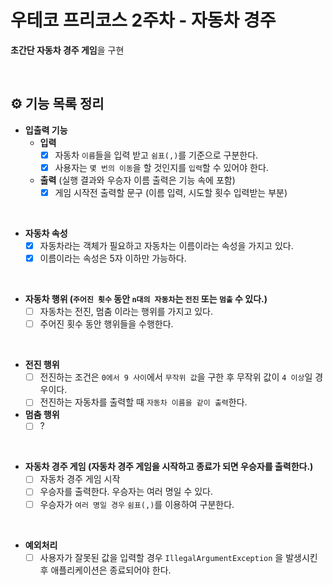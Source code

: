# 우테코 프리코스 2주차 - 자동차 경주

**초간단 자동차 경주 게임**을 구현

<br/>

## ⚙️ 기능 목록 정리

- **입출력 기능**
  - **입력**
    - [x] 자동차 `이름`들을 입력 받고 `쉼표(,)`를 기준으로 구분한다.
    - [x] 사용자는 `몇 번의 이동`을 할 것인지를 `입력`할 수 있어야 한다.
  - **출력** (실행 결과와 우승자 이름 출력은 기능 속에 포함)
    - [x] 게임 시작전 출력할 문구 (이름 입력, 시도할 횟수 입력받는 부분)

<br/>

- **자동차 속성**
  - [x] 자동차라는 객체가 필요하고 자동차는 이름이라는 속성을 가지고 있다.
  - [x] 이름이라는 속성은 5자 이하만 가능하다.

<br/>

- **자동차 행위 (`주어진 횟수` 동안 `n대의 자동차`는 `전진` 또는 `멈출` 수 있다.)**
  - [ ] 자동차는 전진, 멈춤 이라는 행위를 가지고 있다.
  - [ ] 주어진 횟수 동안 행위들을 수행한다.

<br/>

- **전진 행위**
  - [ ] 전진하는 조건은 `0에서 9 사이`에서 `무작위 값`을 구한 후 무작위 값이 `4 이상`일 경우이다.
  - [ ] 전진하는 자동차를 출력할 때 `자동차 이름을 같이 출력`한다.
- **멈춤 행위**
  - [ ] ?

<br/>

- **자동차 경주 게임 (자동차 경주 게임을 시작하고 종료가 되면 우승자를 출력한다.)**
  - [ ] 자동차 경주 게임 시작
  - [ ] 우승자를 출력한다. 우승자는 여러 명일 수 있다.
  - [ ] 우승자가 `여러 명일 경우` `쉼표(,)`를 이용하여 구분한다.

<br/>

- **예외처리**
  - [ ] 사용자가 잘못된 값을 입력할 경우 `IllegalArgumentException` 을 발생시킨 후 애플리케이션은 종료되어야 한다.